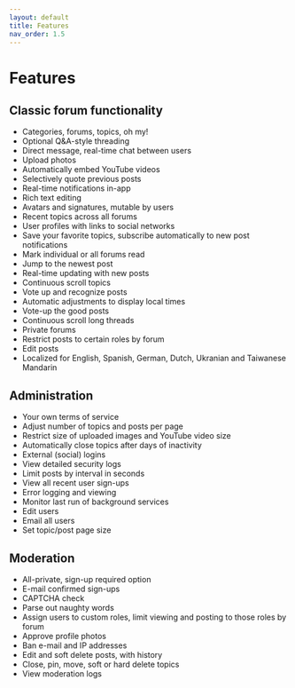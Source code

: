 ```yaml
---
layout: default
title: Features
nav_order: 1.5
---
```

# Features

## Classic forum functionality
* Categories, forums, topics, oh my!
* Optional Q&A-style threading
* Direct message, real-time chat between users
* Upload photos
* Automatically embed YouTube videos
* Selectively quote previous posts
* Real-time notifications in-app
* Rich text editing
* Avatars and signatures, mutable by users
* Recent topics across all forums
* User profiles with links to social networks
* Save your favorite topics, subscribe automatically to new post notifications
* Mark individual or all forums read
* Jump to the newest post
* Real-time updating with new posts
* Continuous scroll topics
* Vote up and recognize posts
* Automatic adjustments to display local times
* Vote-up the good posts
* Continuous scroll long threads
* Private forums
* Restrict posts to certain roles by forum
* Edit posts
* Localized for English, Spanish, German, Dutch, Ukranian and Taiwanese Mandarin

## Administration
* Your own terms of service
* Adjust number of topics and posts per page
* Restrict size of uploaded images and YouTube video size
* Automatically close topics after days of inactivity
* External (social) logins
* View detailed security logs
* Limit posts by interval in seconds
* View all recent user sign-ups
* Error logging and viewing
* Monitor last run of background services
* Edit users
* Email all users
* Set topic/post page size

## Moderation
* All-private, sign-up required option
* E-mail confirmed sign-ups
* CAPTCHA check
* Parse out naughty words
* Assign users to custom roles, limit viewing and posting to those roles by forum
* Approve profile photos
* Ban e-mail and IP addresses
* Edit and soft delete posts, with history
* Close, pin, move, soft or hard delete topics
* View moderation logs
